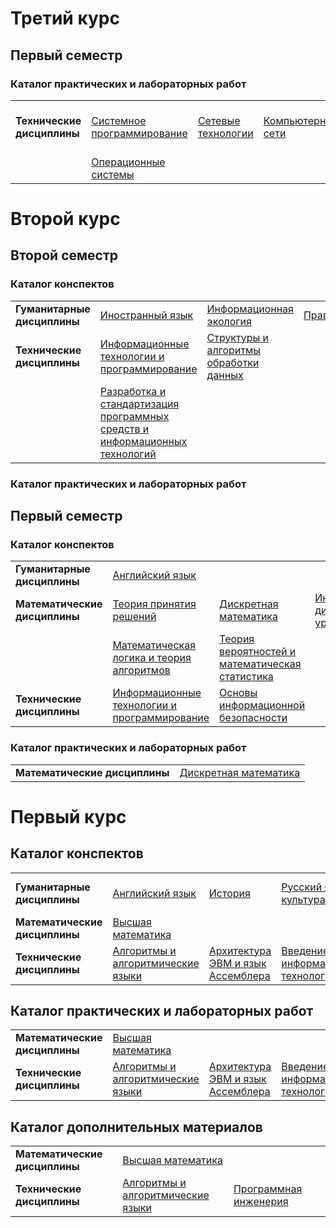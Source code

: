 # Третий курс

## Первый семестр

### Каталог практических и лабораторных работ

|  |  |  |  |  |
|---|---|---|---|---|
| **Технические дисциплины** | [Системное программирование](https://github.com/BFI-2202/systems_programming_laboratories) | [Сетевые технологии](https://github.com/BFI-2202/network_technologies_laboratories) | [Компьютерные сети](https://github.com/BFI-2202/computer_networks_laboratories) | [Разработка кроссплатформенного программного обеспечения](https://github.com/BFI-2202/crossplatform_development_laboratories) |
| | [Операционные системы](https://github.com/BFI-2202/operating_systems_laboratories) |

# Второй курс

## Второй семестр

### Каталог конспектов

|  |  |  |  |
|---|---|---|---|
| **Гуманитарные дисциплины** | [Иностранный язык](https://github.com/BFI-2202/english_notes) | [Информационная экология](https://github.com/BFI-2202/information_ecology_notes) | [Правоведение](https://github.com/BFI-2202/jurisprudence_notes) |
| **Технические дисциплины** | [Информационные технологии и программирование](https://github.com/BFI-2202/informatics_programming_notes) | [Структуры и алгоритмы обработки данных](https://github.com/BFI-2202/structures_algorithms_notes) |  |
|  | [Разработка и стандартизация программных средств и информационных технологий](https://github.com/BFI-2202/development_standardization_notes) |  |  |

### Каталог практических и лабораторных работ

## Первый семестр

### Каталог конспектов

|                               |                                      |                        |                        | 
|-------------------------------|--------------------------------------|------------------------|------------------------|
| **Гуманитарные дисциплины** | [Английский язык](https://github.com/BFI-2202/english_notes) | | | | |
| **Математические дисциплины** | [Теория принятия решений](https://github.com/BFI-2202/decision_theory_notes) | [Дискретная математика](https://github.com/BFI-2202/discrete_mathematics_notes) | [Интегралы и дифференциальные уравнения](https://github.com/BFI-2202/integrals_notes) | 
| | [Математическая логика и теория алгоритмов](https://github.com/BFI-2202/logic_notes) | [Теория вероятностей и математическая статистика](https://github.com/BFI-2202/probability_notes) | |
| **Технические дисциплины** | [Информационные технологии и программирование](https://github.com/BFI-2202/informatics_programming_notes) | [Основы информационной безопасности](https://github.com/BFI-2202/security_basics_notes) | |

### Каталог практических и лабораторных работ

|                               |                                      |
|-------------------------------|--------------------------------------|
| **Математические дисциплины** | [Дискретная математика](https://github.com/BFI-2202/discrete_mathematics_studies) | |


# Первый курс

## Каталог конспектов

|                               |                                      |                        |                        |                        |
|-------------------------------|--------------------------------------|------------------------|------------------------|------------------------|
| **Гуманитарные дисциплины**   | [Английский язык](https://github.com/BFI-2202/english_notes) | [История](https://github.com/BFI-2202/history_notes) | [Русский язык и культура речи](https://github.com/BFI-2202/russian_notes) | [Этика делового общения](https://github.com/BFI-2202/ethics_notes) |
| **Математические дисциплины** | [Высшая математика](https://github.com/BFI-2202/higher_mathematics_notes) | | | |
| **Технические дисциплины**    | [Алгоритмы и алгоритмические языки](https://github.com/BFI-2202/algorithms_notes) | [Архитектура ЭВМ и язык Ассемблера](https://github.com/BFI-2202/assembly_notes) | [Введение в информационные технологии](https://github.com/BFI-2202/informatics_notes) | [Программная инженерия](https://github.com/BFI-2202/engineering_notes) |

## Каталог практических и лабораторных работ

|                               |                                      |                        |                        |                        |
|-------------------------------|--------------------------------------|------------------------|------------------------|------------------------|
| **Математические дисциплины** | [Высшая математика](https://github.com/BFI-2202/higher_mathematics_studies) | |
| **Технические дисциплины**    | [Алгоритмы и алгоритмические языки](https://github.com/BFI-2202/algorithms_studies) | [Архитектура ЭВМ и язык Ассемблера](https://github.com/BFI-2202/assembly_laboratories) | [Введение в информационные технологии](https://github.com/BFI-2202/informatics_studies) | [Программная инженерия](https://github.com/BFI-2202/engineering_laboratories) |

## Каталог дополнительных материалов

|                               |                                      |                        |                      |
|-------------------------------|--------------------------------------|------------------------|----------------------|
| **Математические дисциплины** | [Высшая математика](https://github.com/BFI-2202/higher_mathematics_materials) |
| **Технические дисциплины** | [Алгоритмы и алгоритмические языки](https://github.com/BFI-2202/algorithms_materials) | [Программная инженерия](https://github.com/BFI-2202/engineering_materials) |
